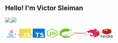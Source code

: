 
## Hello! I'm Victor Sleiman
 <div>
  <a href="https://github.com/viyorkes">
  <img height="150em" src="https://github-readme-stats.vercel.app/api?username=viyorkes&show_icons=true&theme=dark&include_all_commits=true&count_private=true"/>
  <img height="150em" src="https://github-readme-stats.vercel.app/api/top-langs/?username=viyorkes&layout=compact&langs_count=7&theme=dark"/>
</div>
  
  
<div style="display: inline_block"><br>
  <img align="center" alt="Rafa-Csharp" height="30" width="40" src="https://raw.githubusercontent.com/devicons/devicon/master/icons/java/java-original.svg">
  <img align="center" alt="Rafa-Js" height="30" width="40" src="https://raw.githubusercontent.com/devicons/devicon/master/icons/javascript/javascript-plain.svg">
  <img align="center" alt="Rafa-Ts" height="30" width="40" src="https://raw.githubusercontent.com/devicons/devicon/master/icons/typescript/typescript-plain.svg">
  <img align="center" alt="Rafa-React" height="30" width="40" src="https://raw.githubusercontent.com/devicons/devicon/master/icons/nodejs/nodejs-original.svg">
  <img align="center" alt="Rafa-Python" height="30" width="40" src="https://github.com/devicons/devicon/blob/master/icons/spring/spring-original.svg">
  <img align="center" alt="Rafa-Python" height="30" width="40" src="https://github.com/devicons/devicon/blob/master/icons/oracle/oracle-original.svg">
   <img align="center" alt="Rafa-Python" height="30" width="40" src="https://github.com/devicons/devicon/blob/master/icons/nestjs/nestjs-plain.svg">
   <img align="center" alt="Rafa-Python" height="30" width="40" src="https://github.com/devicons/devicon/blob/master/icons/redis/redis-original-wordmark.svg"> 

</div>

